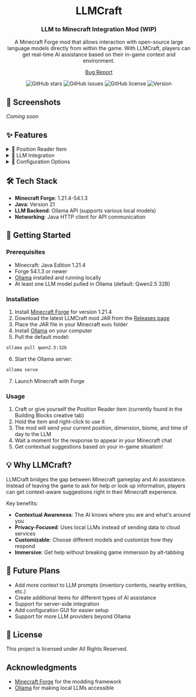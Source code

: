 <div align="center">

# LLMCraft
### LLM to Minecraft Integration Mod (WIP)

A Minecraft Forge mod that allows interaction with open-source large language models directly from within the game. With LLMCraft, players can get real-time AI assistance based on their in-game context and environment.

[Bug Report](https://github.com/kayroye/llmcraft/issues)

![GitHub stars](https://img.shields.io/github/stars/kayroye/llmcraft)
![GitHub issues](https://img.shields.io/github/issues/kayroye/llmcraft)
![GitHub license](https://img.shields.io/github/license/kayroye/llmcraft)
![Version](https://img.shields.io/badge/version-1.0.0-blue)

</div>

## 📸 Screenshots

*Coming soon*

## ✨ Features

<details>
<summary>🔮 Position Reader Item</summary>

- Reads the player's coordinates, dimension, biome, and time
- Sends this context to a local LLM for processing
- Receives tailored suggestions based on the player's in-game situation
- Displays AI suggestions directly in the Minecraft chat
</details>

<details>
<summary>🤖 LLM Integration</summary>

- Works with locally hosted Ollama models (default: Qwen2.5 32B)
- API integration that works through HTTP requests
- Customizable system prompts to shape the AI assistant's behavior
- Context-aware suggestions based on player's surroundings
</details>

<details>
<summary>🔧 Configuration Options</summary>

- Customize which LLM model to use
- Adjust the system prompt to change how the AI responds
</details>

## 🛠️ Tech Stack

- **Minecraft Forge**: 1.21.4-54.1.3
- **Java**: Version 21
- **LLM Backend**: Ollama API (supports various local models)
- **Networking**: Java HTTP client for API communication

## 🚀 Getting Started

### Prerequisites

- Minecraft: Java Edition 1.21.4
- Forge 54.1.3 or newer
- [Ollama](https://ollama.ai/) installed and running locally
- At least one LLM model pulled in Ollama (default: Qwen2.5 32B)

### Installation

1. Install [Minecraft Forge](https://files.minecraftforge.net/) for version 1.21.4
2. Download the latest LLMCraft mod JAR from the [Releases page](https://github.com/kayroye/llmcraft/releases)
3. Place the JAR file in your Minecraft `mods` folder
4. Install [Ollama](https://ollama.ai/) on your computer
5. Pull the default model:
```bash
ollama pull qwen2.5:32b
```
6. Start the Ollama server:
```bash
ollama serve
```
7. Launch Minecraft with Forge

### Usage

1. Craft or give yourself the Position Reader item (currently found in the Building Blocks creative tab)
2. Hold the item and right-click to use it
3. The mod will send your current position, dimension, biome, and time of day to the LLM
4. Wait a moment for the response to appear in your Minecraft chat
5. Get contextual suggestions based on your in-game situation!

## 💡 Why LLMCraft?

LLMCraft bridges the gap between Minecraft gameplay and AI assistance. Instead of leaving the game to ask for help or look up information, players can get context-aware suggestions right in their Minecraft experience.

Key benefits:
- **Contextual Awareness**: The AI knows where you are and what's around you
- **Privacy-Focused**: Uses local LLMs instead of sending data to cloud services
- **Customizable**: Choose different models and customize how they respond
- **Immersive**: Get help without breaking game immersion by alt-tabbing

## 🔮 Future Plans

- Add more context to LLM prompts (inventory contents, nearby entities, etc.)
- Create additional items for different types of AI assistance
- Support for server-side integration
- Add configuration GUI for easier setup
- Support for more LLM providers beyond Ollama

## 📄 License

This project is licensed under All Rights Reserved.

## Acknowledgments

- [Minecraft Forge](https://files.minecraftforge.net/) for the modding framework
- [Ollama](https://ollama.ai/) for making local LLMs accessible
